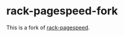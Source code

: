# rack-pagespeed-fork

This is a fork of [rack-pagespeed](https://github.com/juliocesar/rack-pagespeed).
